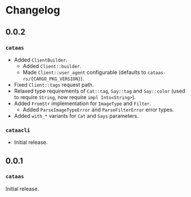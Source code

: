 <!-- markdownlint-disable MD024 -->

# Changelog

## 0.0.2

### `cataas`

- Added `ClientBuilder`.
  - Added `Client::builder`.
  - Made `Client::user_agent` configurable (defaults to `cataas-rs/{CARGO_PKG_VERSION}`).
- Fixed `Client::tags` request path.
- Relaxed type requirements of `Cat::tag`, `Say::tag` and `Say::color` (used to require `String`,
  now require `impl Into<String>`).
- Added `FromStr` implementation for `ImageType` and `Filter`.
  - Added `ParseImageTypeError` and `ParseFilterError` error types.
- Added `with_*` variants for `Cat` and `Says` parameters.

### `cataacli`

- Initial release.

## 0.0.1

### `cataas`

Initial release.
